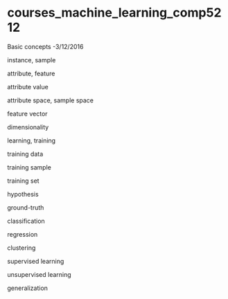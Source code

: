 # courses_machine_learning_comp5212

Basic concepts
-3/12/2016

instance, sample

attribute, feature

attribute value

attribute space, sample space

feature vector

dimensionality

learning, training

training data

training sample

training set

hypothesis

ground-truth

classification

regression

clustering

supervised learning

unsupervised learning

generalization
